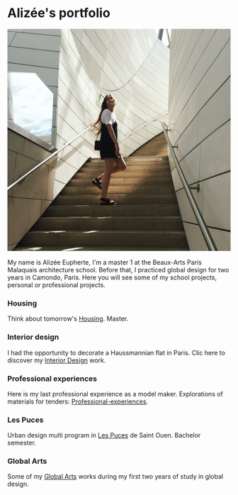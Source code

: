 # Alizée's portfolio


![](archi.png?raw=true)

My name is Alizée Eupherte, I'm a master 1 at the Beaux-Arts Paris Malaquais architecture school.
Before that, I practiced global design for two years in Camondo, Paris.
Here you will see some of my school projects, personal or professional projects.



### Housing

Think about tomorrow's [Housing](https://alizeeeupherte.github.io/Housing/).
Master.




### Interior design

I had the opportunity to decorate a Haussmannian flat in Paris. Clic here to discover my [Interior Design](https://alizeeeupherte.github.io/Interior-design-/) work.




### Professional experiences

Here is my last professional experience as a model maker. 
Explorations of materials for tenders: [Professional-experiences](https://alizeeeupherte.github.io/Professional-experiences/). 




### Les Puces

Urban design multi program in [Les Puces](https://alizeeeupherte.github.io/Les_Puces/) de Saint Ouen.
Bachelor semester.




### Global Arts

Some of my [Global Arts](https://alizeeeupherte.github.io/Global-Arts/) works during my first two years of study in global design.








